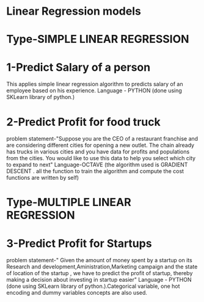 # Linear Regression models
# Type-SIMPLE LINEAR REGRESSION
# 1-Predict Salary of a person 
This applies simple linear regression algorithm to predicts salary of an employee based on his experience.
Language - PYTHON (done using SKLearn library of python.)

# 2-Predict Profit for food truck
problem statement-"Suppose you are the CEO of a restaurant franchise and are considering different cities for opening a new
outlet. The chain already has trucks in various cities and you have data for profits and populations from the cities.
You would like to use this data to help you select which city to expand to next"
Language-OCTAVE (the algorithm used is GRADIENT DESCENT . all the function to train the algorithm and compute the cost functions
are written by self)

# Type-MULTIPLE LINEAR REGRESSION
# 3-Predict Profit for Startups 
problem statement-" Given the amount of money spent by a startup on its  Research and development,Aministration,Marketing campaign
and the state of location of the startup , we have to predict the profit of startup, thereby making a decision about investing in 
startup easier"
Language - PYTHON (done using SKLearn library of python.).Categorical variable, one hot encoding and dummy variables concepts are also used.
